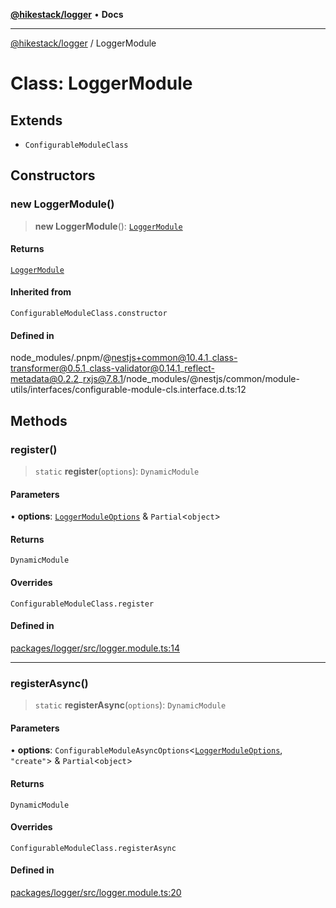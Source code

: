 [**@hikestack/logger**](/official/reference/logger/index.md) • **Docs**

***

[@hikestack/logger](/official/reference/logger/globals.md) / LoggerModule

# Class: LoggerModule

## Extends

- `ConfigurableModuleClass`

## Constructors

### new LoggerModule()

> **new LoggerModule**(): [`LoggerModule`](/official/reference/logger/classes/LoggerModule.md)

#### Returns

[`LoggerModule`](/official/reference/logger/classes/LoggerModule.md)

#### Inherited from

`ConfigurableModuleClass.constructor`

#### Defined in

node\_modules/.pnpm/@nestjs+common@10.4.1\_class-transformer@0.5.1\_class-validator@0.14.1\_reflect-metadata@0.2.2\_rxjs@7.8.1/node\_modules/@nestjs/common/module-utils/interfaces/configurable-module-cls.interface.d.ts:12

## Methods

### register()

> `static` **register**(`options`): `DynamicModule`

#### Parameters

• **options**: [`LoggerModuleOptions`](/official/reference/logger/interfaces/LoggerModuleOptions.md) & `Partial`\<`object`\>

#### Returns

`DynamicModule`

#### Overrides

`ConfigurableModuleClass.register`

#### Defined in

[packages/logger/src/logger.module.ts:14](https://github.com/hikestack/hike/blob/2d4ca98e0cdf7a421674f597d4960cda8cd728c8/packages/logger/src/logger.module.ts#L14)

***

### registerAsync()

> `static` **registerAsync**(`options`): `DynamicModule`

#### Parameters

• **options**: `ConfigurableModuleAsyncOptions`\<[`LoggerModuleOptions`](/official/reference/logger/interfaces/LoggerModuleOptions.md), `"create"`\> & `Partial`\<`object`\>

#### Returns

`DynamicModule`

#### Overrides

`ConfigurableModuleClass.registerAsync`

#### Defined in

[packages/logger/src/logger.module.ts:20](https://github.com/hikestack/hike/blob/2d4ca98e0cdf7a421674f597d4960cda8cd728c8/packages/logger/src/logger.module.ts#L20)
